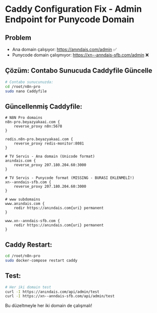 # Caddy Configuration Fix - Admin Endpoint for Punycode Domain

## Problem
- Ana domain çalışıyor: https://anındais.com/admin ✅
- Punycode domain çalışmıyor: https://xn--anndais-sfb.com/admin ❌

## Çözüm: Contabo Sunucuda Caddyfile Güncelle

```bash
# Contabo sunucunuzda:
cd /root/n8n-pro
sudo nano Caddyfile
```

## Güncellenmiş Caddyfile:

```caddy
# N8N Pro domains
n8n-pro.beyazyakaai.com {
    reverse_proxy n8n:5678
}

redis.n8n-pro.beyazyakaai.com {
    reverse_proxy redis-monitor:8081
}

# TV Servis - Ana domain (Unicode format)
anındais.com {
    reverse_proxy 207.180.204.60:3000
}

# TV Servis - Punycode format (MISSING - BURASI EKLENMELİ!)
xn--anndais-sfb.com {
    reverse_proxy 207.180.204.60:3000
}

# www subdomains
www.anındais.com {
    redir https://anındais.com{uri} permanent
}

www.xn--anndais-sfb.com {
    redir https://anındais.com{uri} permanent
}
```

## Caddy Restart:

```bash
cd /root/n8n-pro
sudo docker-compose restart caddy
```

## Test:

```bash
# Her iki domain test
curl -I https://anındais.com/api/admin/test
curl -I https://xn--anndais-sfb.com/api/admin/test
```

Bu düzeltmeyle her iki domain de çalışmalı!